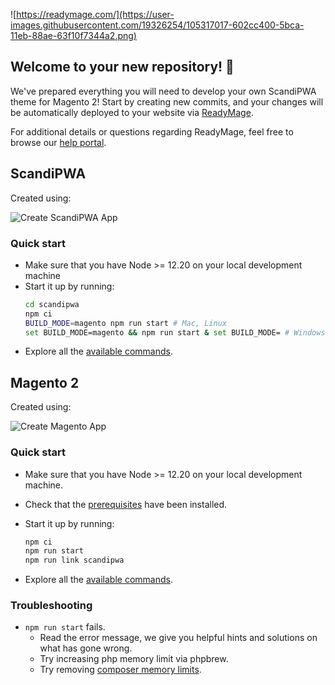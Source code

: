 ![https://readymage.com/](https://user-images.githubusercontent.com/19326254/105317017-602cc400-5bca-11eb-88ae-63f10f7344a2.png)

## Welcome to your new repository! 🚀

We've prepared everything you will need to develop your own ScandiPWA theme for Magento 2! 
Start by creating new commits, and your changes will be automatically deployed to your website via [ReadyMage](https://portal.readymage.com/).


For additional details or questions regarding ReadyMage, feel free to browse our [help portal](https://help.readymage.com/).

## ScandiPWA

Created using:

![Create ScandiPWA App](https://user-images.githubusercontent.com/19326254/105321722-7f2e5480-5bd0-11eb-813f-e2c2fba85a31.png)

### Quick start

- Make sure that you have Node >= 12.20 on your local development machine
- Start it up by running:
    ```bash
    cd scandipwa
    npm ci
    BUILD_MODE=magento npm run start # Mac, Linux
    set BUILD_MODE=magento && npm run start & set BUILD_MODE= # Windows
    ```
- Explore all the [available commands](https://docs.create-scandipwa-app.com/deploying-your-app/magento-theme#npm-run-start-or-yarn-start).

## Magento 2

Created using:

![Create Magento App](https://user-images.githubusercontent.com/19326254/105321711-7b9acd80-5bd0-11eb-8c3a-bd96091b02ae.png)

### Quick start

- Make sure that you have Node >= 12.20 on your local development machine.
- Check that the [prerequisites](https://docs.create-magento-app.com/getting-started/prerequisites) have been installed.

- Start it up by running:   
    ```bash
    npm ci
    npm run start
    npm run link scandipwa
    ```
- Explore all the [available commands](https://docs.create-magento-app.com/getting-started/available-commands).


### Troubleshooting
- ```npm run start``` fails.
  - Read the error message, we give you helpful hints and solutions on what has gone wrong.
  - Try increasing php memory limit via phpbrew.
  - Try removing [composer memory limits](https://getcomposer.org/doc/articles/troubleshooting.md#memory-limit-errors).

